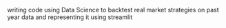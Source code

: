 writing code using Data Science to backtest real market strategies on past year data and representing it using streamlit
